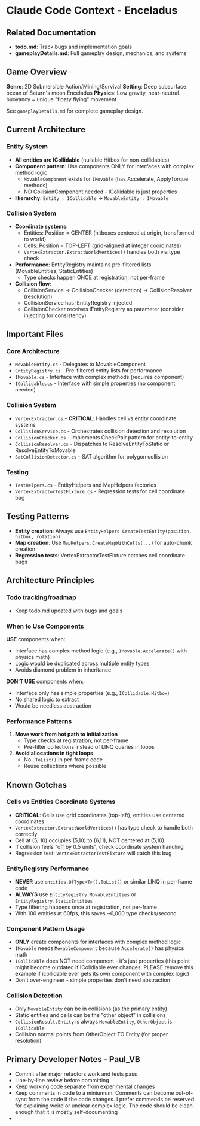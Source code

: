 # Claude Code Context - Enceladus

## Related Documentation
- **todo.md**: Track bugs and implementation goals
- **gameplayDetails.md**: Full gameplay design, mechanics, and systems

## Game Overview
**Genre**: 2D Submersible Action/Mining/Survival
**Setting**: Deep subsurface ocean of Saturn's moon Enceladus
**Physics**: Low gravity, near-neutral buoyancy = unique "floaty flying" movement

See `gameplayDetails.md` for complete gameplay design.

## Current Architecture

### Entity System
- **All entities are ICollidable** (nullable Hitbox for non-collidables)
- **Component pattern**: Use components ONLY for interfaces with complex method logic
  - `MovableComponent` exists for `IMovable` (has Accelerate, ApplyTorque methods)
  - NO CollisionComponent needed - ICollidable is just properties
- **Hierarchy**: `Entity : ICollidable` → `MovableEntity : IMovable`

### Collision System
- **Coordinate systems**:
  - Entities: Position = CENTER (hitboxes centered at origin, transformed to world)
  - Cells: Position = TOP-LEFT (grid-aligned at integer coordinates)
  - `VertexExtractor.ExtractWorldVertices()` handles both via type check
- **Performance**: EntityRegistry maintains pre-filtered lists (MovableEntities, StaticEntities)
  - Type checks happen ONCE at registration, not per-frame
- **Collision flow**:
  - CollisionService → CollisionChecker (detection) → CollisionResolver (resolution)
  - CollisionService has IEntityRegistry injected
  - CollisionChecker receives IEntityRegistry as parameter (consider injecting for consistency)

## Important Files

### Core Architecture
- `MovableEntity.cs` - Delegates to MovableComponent
- `EntityRegistry.cs` - Pre-filtered entity lists for performance
- `IMovable.cs` - Interface with complex methods (requires component)
- `ICollidable.cs` - Interface with simple properties (no component needed)

### Collision System
- `VertexExtractor.cs` - **CRITICAL**: Handles cell vs entity coordinate systems
- `CollisionService.cs` - Orchestrates collision detection and resolution
- `CollisionChecker.cs` - Implements CheckPair pattern for entity-to-entity
- `CollisionResolver.cs` - Dispatches to ResolveEntityToStatic or ResolveEntityToMovable
- `SatCollisionDetector.cs` - SAT algorithm for polygon collision

### Testing
- `TestHelpers.cs` - EntityHelpers and MapHelpers factories
- `VertexExtractorTestFixture.cs` - Regression tests for cell coordinate bug

## Testing Patterns
- **Entity creation**: Always use `EntityHelpers.CreateTestEntity(position, hitbox, rotation)`
- **Map creation**: Use `MapHelpers.CreateMapWithCells(...)` for auto-chunk creation
- **Regression tests**: VertexExtractorTestFixture catches cell coordinate bugs

## Architecture Principles

### Todo tracking/roadmap
- Keep todo.md updated with bugs and goals

### When to Use Components
**USE** components when:
- Interface has complex method logic (e.g., `IMovable.Accelerate()` with physics math)
- Logic would be duplicated across multiple entity types
- Avoids diamond problem in inheritance

**DON'T USE** components when:
- Interface only has simple properties (e.g., `ICollidable.Hitbox`)
- No shared logic to extract
- Would be needless abstraction

### Performance Patterns
1. **Move work from hot path to initialization**
   - Type checks at registration, not per-frame
   - Pre-filter collections instead of LINQ queries in loops
2. **Avoid allocations in tight loops**
   - No `.ToList()` in per-frame code
   - Reuse collections where possible

## Known Gotchas

### Cells vs Entities Coordinate Systems
- **CRITICAL**: Cells use grid coordinates (top-left), entities use centered coordinates
- `VertexExtractor.ExtractWorldVertices()` has type check to handle both correctly
- Cell at (5, 10) occupies (5,10) to (6,11), NOT centered at (5,10)
- If collision feels "off by 0.5 units", check coordinate system handling
- Regression test: `VertexExtractorTestFixture` will catch this bug

### EntityRegistry Performance
- **NEVER** use `entities.OfType<T>().ToList()` or similar LINQ in per-frame code
- **ALWAYS** use `EntityRegistry.MovableEntities` or `EntityRegistry.StaticEntities`
- Type filtering happens once at registration, not per-frame
- With 100 entities at 60fps, this saves ~6,000 type checks/second

### Component Pattern Usage
- **ONLY** create components for interfaces with complex method logic
- `IMovable` needs `MovableComponent` because `Accelerate()` has physics math
- `ICollidable` does NOT need component - it's just properties (this point might become outdated if IColldiable ever changes. PLEASE remove this example if icollidable ever gets its own component with complex logic)
- Don't over-engineer - simple properties don't need abstraction

### Collision Detection
- Only `MovableEntity` can be in collisions (as the primary entity)
- Static entities and cells can be the "other object" in collisions
- `CollisionResult.Entity` is always `MovableEntity`, `OtherObject` is `ICollidable`
- Collision normal points from OtherObject TO Entity (for proper resolution)

## Primary Developer Notes - Paul_VB
- Commit after major refactors work and tests pass
- Line-by-line review before committing
- Keep working code separate from experimental changes
- Keep comments in code to a miniumum. Comments can become out-of-sync from the code if the code changes. I prefer commends be reserved for explaining weird or unclear complex logic. The code should be clean enough that it is mostly self-documenting
- 
